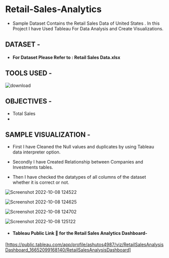 # Retail-Sales-Analytics

* Sample Dataset Contains the Retail Sales Data of United States . In this Project I have Used Tableau For Data Analysis and Create Visualizations.


## DATASET -

* #### For Dataset Please Refer to : Retail Sales Data.xlsx


## TOOLS USED - 

  ![download](https://user-images.githubusercontent.com/111995863/194266789-c26badc9-68db-4735-a31c-7e98749ab3c6.jpg)
            

## OBJECTIVES - 

* Total Sales
* 


## SAMPLE VISUALIZATION - 


* First I have Cleaned the Null values and duplicates by using Tableau data interpreter option.

* Secondly I have Created Relationship between Companies and Investments tables.

* Then I have checked the datatypes of all columns of the dataset whether it is correct or not.

 
![Screenshot 2022-10-08 124522](https://user-images.githubusercontent.com/111995863/194695668-78f4086e-923a-4da3-a463-d90c5bd5d816.png)

![Screenshot 2022-10-08 124625](https://user-images.githubusercontent.com/111995863/194695671-1ae369c4-ed29-4c3b-9e80-ad5424de3dec.png)

![Screenshot 2022-10-08 124702](https://user-images.githubusercontent.com/111995863/194695675-516591ce-6676-430b-8196-35fb8bbb3097.png)

![Screenshot 2022-10-08 125122](https://user-images.githubusercontent.com/111995863/194695679-40d4656c-4f57-499b-bc4c-d2cba0b455f8.png)





 * #### Tableau Public Link 🔗 for the Retail Sales Analytics Dashboard- 
 [https://public.tableau.com/app/profile/ashutos4987/viz/RetailSalesAnalysisDashboard_16652099168140/RetailSalesAnalysisDashboard]
